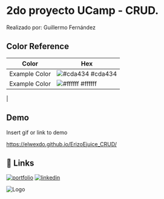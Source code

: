 
# 2do proyecto UCamp - CRUD.

Realizado por: Guillermo Fernández


## Color Reference

| Color             | Hex                                                                |
| ----------------- | ------------------------------------------------------------------ |
| Example Color | ![#cda434](https://via.placeholder.com/10/cda434?text=+) #cda434 |
| Example Color | ![#ffffff](https://via.placeholder.com/10/ffffff?text=+) #ffffff |
|
## Demo

Insert gif or link to demo

https://elwexdo.github.io/ErizoEjuice_CRUD/

## 🔗 Links
[![portfolio](https://img.shields.io/badge/my_portfolio-000?style=for-the-badge&logo=ko-fi&logoColor=white)](https://github.com/ElWexdo/)
[![linkedin](https://img.shields.io/badge/linkedin-0A66C2?style=for-the-badge&logo=linkedin&logoColor=white)](https://www.linkedin.com/in/guillermo-fern%C3%A1ndez-98320594//)

![Logo](https://erizo-ejuice.com/wp-content/uploads/2019/09/logo1.png.webp)


